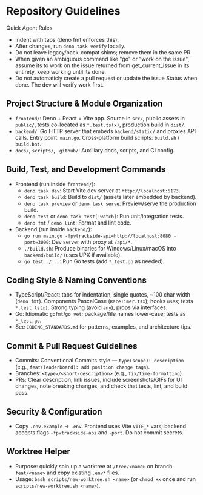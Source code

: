 # Repository Guidelines

Quick Agent Rules
- Indent with tabs (deno fmt enforces this).
- After changes, run `deno task verify` locally.
- Do not leave legacy/back-compat shims; remove them in the same PR.
- When given an ambiguous command like "go" or "work on the issue", assume its to work on the issue returned from get_current_issue in its entirety, keep working until its done.
- Do not automaticly create a pull request or update the issue Status when done. The dev will verify work first.

## Project Structure & Module Organization
- `frontend/`: Deno + React + Vite app. Source in `src/`, public assets in `public/`, tests co-located as `*.test.ts(x)`, production build in `dist/`.
- `backend/`: Go HTTP server that embeds `backend/static/` and proxies API calls. Entry point: `main.go`. Cross‑platform build scripts: `build.sh` / `build.bat`.
- `docs/`, `scripts/`, `.github/`: Auxiliary docs, scripts, and CI config.

## Build, Test, and Development Commands
- Frontend (run inside `frontend/`):
  - `deno task dev`: Start Vite dev server at `http://localhost:5173`.
  - `deno task build`: Build to `dist/` (assets later embedded by backend).
  - `deno task preview` or `deno task serve`: Preview/serve the production build.
  - `deno test` or `deno task test[:watch]`: Run unit/integration tests.
  - `deno fmt` / `deno lint`: Format and lint code.
- Backend (run inside `backend/`):
  - `go run main.go -fpvtrackside-api=http://localhost:8080 -port=3000`: Dev server with proxy at `/api/*`.
  - `./build.sh`: Produce binaries for Windows/Linux/macOS into `backend/build/` (uses UPX if available).
  - `go test ./...`: Run Go tests (add `*_test.go` as needed).

## Coding Style & Naming Conventions
- TypeScript/React: tabs for indentation, single quotes, ~100 char width (`deno fmt`). Components PascalCase (`RaceTimer.tsx`); hooks `useX`; tests `*.test.ts(x)`. Strong typing (avoid `any`), props via interfaces.
- Go: Idiomatic `gofmt`/`go vet`; package/file names lower-case; tests as `*_test.go`.
- See `CODING_STANDARDS.md` for patterns, examples, and architecture tips.


## Commit & Pull Request Guidelines
- Commits: Conventional Commits style — `type(scope): description` (e.g., `feat(leaderboard): add position change tags`).
- Branches: `<type>/<short-description>` (e.g., `fix/time-formatting`).
- PRs: Clear description, link issues, include screenshots/GIFs for UI changes, note breaking changes, and check that tests, lint, and build pass.

## Security & Configuration
- Copy `.env.example` → `.env`. Frontend uses Vite `VITE_*` vars; backend accepts flags `-fpvtrackside-api` and `-port`. Do not commit secrets.

## Worktree Helper
- Purpose: quickly spin up a worktree at `/tree/<name>` on branch `feat/<name>` and copy existing `.env*` files.
- Usage: `bash scripts/new-worktree.sh <name>` (or `chmod +x` once and run `scripts/new-worktree.sh <name>`).
